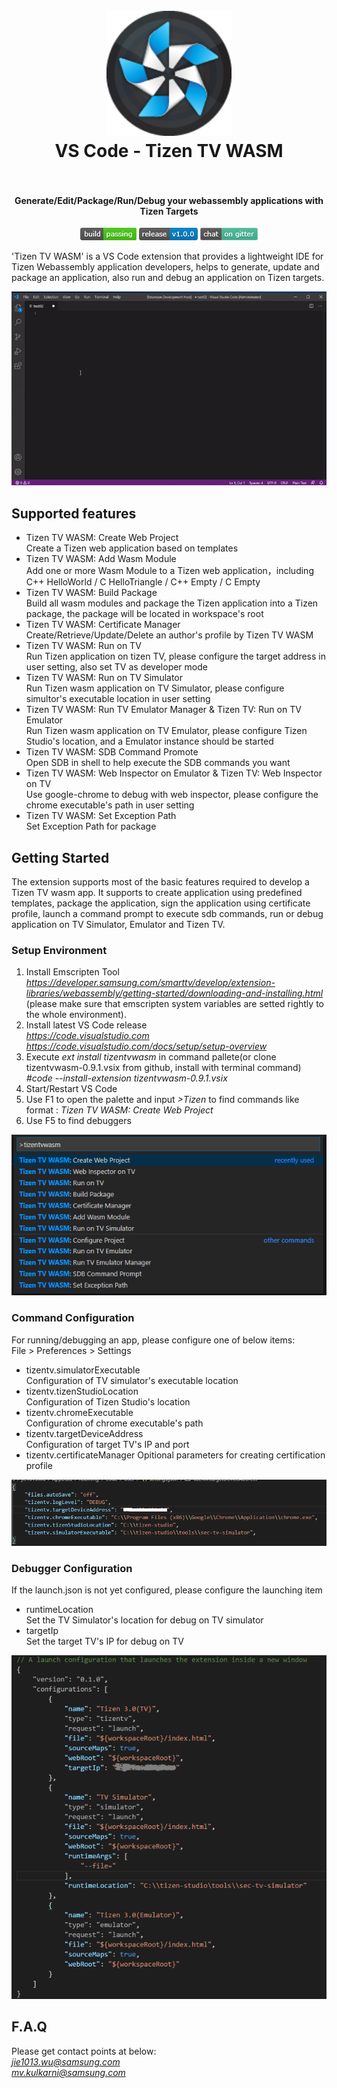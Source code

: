 <h1 align="center">
  <br>
    <img src="https://github.com/Samsung/vscode-tizentv-wasm/blob/master/images/icon.png" alt="logo" width="200">
  <br>
  VS Code - Tizen TV WASM
  <br>
  <br>
</h1>

<h4 align="center">Generate/Edit/Package/Run/Debug your webassembly applications with Tizen Targets</h4>

<p align="center">
  <a href="https://github.com/Samsung/vscode-tizentv-wasm"><img src="https://github.com/Samsung/vscode-tizentv-wasm/blob/master/images/buildpassing.png" alt="Source"></a>
  <a href="https://github.com/Samsung/vscode-tizentv-wasm"><img src="https://github.com/Samsung/vscode-tizentv-wasm/blob/master/images/release.png" alt="Release"></a>
  <a href="https://github.com/Samsung/vscode-tizentv-wasm"><img src="https://github.com/Samsung/vscode-tizentv-wasm/blob/master/images/chatter.png" alt="Wiki"></a>
</p>

'Tizen TV WASM' is a VS Code extension that provides a lightweight IDE for Tizen Webassembly application developers, helps to generate, update and package an application, also run and debug an application on Tizen targets.

![Demo](https://github.com/Samsung/vscode-tizentv-wasm/blob/master/images/demo.gif)

## Supported features
* Tizen TV WASM: Create Web Project  
  Create a Tizen web application based on templates
* Tizen TV WASM: Add Wasm Module  
  Add one or more Wasm Module to a Tizen web application，including C++ HelloWorld / C HelloTriangle / C++ Empty / C Empty
* Tizen TV WASM: Build Package  
  Build all wasm modules and package the Tizen application into a Tizen package, the package will be located in workspace's root
* Tizen TV WASM: Certificate Manager  
  Create/Retrieve/Update/Delete an author's profile by Tizen TV WASM
* Tizen TV WASM: Run on TV  
  Run Tizen application on tizen TV, please configure the target address in user setting, also set TV as developer mode
* Tizen TV WASM: Run on TV Simulator  
  Run Tizen wasm application on TV Simulator, please configure simultor's executable location in user setting
* Tizen TV WASM: Run TV Emulator Manager & Tizen TV: Run on TV Emulator  
  Run Tizen wasm application on TV Emulator, please configure Tizen Studio's location, and a Emulator instance should be started
* Tizen TV WASM: SDB Command Promote  
  Open SDB in shell to help execute the SDB commands you want
* Tizen TV WASM: Web Inspector on Emulator & Tizen TV: Web Inspector on TV  
  Use google-chrome to debug with web inspector, please configure the chrome executable's path in user setting
* Tizen TV WASM: Set Exception Path  
  Set Exception Path for package

## Getting Started
The extension supports most of the basic features required to develop a Tizen TV wasm app. It supports to create application using predefined templates, package the application, sign the application using certificate profile, launch a command prompt to execute sdb commands, run or debug application on TV Simulator, Emulator and Tizen TV.

### Setup Environment  
1. Install Emscripten Tool  
   *https://developer.samsung.com/smarttv/develop/extension-libraries/webassembly/getting-started/downloading-and-installing.html*  
   (please make sure that emscripten system variables are setted rightly to the whole environment).  
2. Install latest VS Code release  
   *https://code.visualstudio.com*  
   *https://code.visualstudio.com/docs/setup/setup-overview* 
3. Execute *ext install tizentvwasm* in command pallete(or clone tizentvwasm-0.9.1.vsix from github, install with terminal command)  
   *#code --install-extension tizentvwasm-0.9.1.vsix*  
4. Start/Restart VS Code  
5. Use F1 to open the palette and input *>Tizen* to find commands like format : *Tizen TV WASM: Create Web Project*  
6. Use F5 to find debuggers  
<p><img src="https://github.com/Samsung/vscode-tizentv-wasm/blob/master/images/featurelist.png" alt="feature list"></p>  

### Command Configuration  
For running/debugging an app, please configure one of below items:  
File > Preferences > Settings  
* tizentv.simulatorExecutable  
  Configuration of TV simulator's executable location  
* tizentv.tizenStudioLocation  
  Configuration of Tizen Studio's location  
* tizentv.chromeExecutable  
  Configuration of chrome executable's path  
* tizentv.targetDeviceAddress  
  Configuration of target TV's IP and port  
* tizentv.certificateManager 
  Opitional parameters for creating certification profile 
<p><img src="https://github.com/Samsung/vscode-tizentv-wasm/blob/master/images/setting.png" alt="setting"></p>

### Debugger Configuration  
If the launch.json is not yet configured, please configure the launching item  
* runtimeLocation  
  Set the TV Simulator's location for debug on TV simulator  
* targetIp  
  Set the target TV's IP for debug on TV  
<p><img src="https://github.com/Samsung/vscode-tizentv-wasm/blob/master/images/debugsetting.png" alt="debug setting"></p>


## F.A.Q
Please get contact points at below:  
  *jie1013.wu@samsung.com*  
  *mv.kulkarni@samsung.com*  

